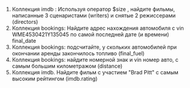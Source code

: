 1. Коллекция imdb : Используя оператор $size , найдите фильмы, написанные 3 сценаристами (writers) и снятые 2 режиссерами (directors)
2. Коллекция bookings: Найдите адрес нахождения автомобиля с vin WME4530421Y135045 по самой последней дате (и времени) final_date
3. Коллекция bookings: подсчитайте, у скольких автомобилей при окончании аренды закончилось топливо (final_fuel)
4. Коллекция bookings: найдите номерной знак и vin номер авто, с самым большим километражом (distance)
5. Коллекция imdb. Найдите фильм с участием "Brad Pitt" с самым высоким рейтингом (imdb.rating)